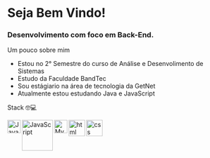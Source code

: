 # Seja Bem Vindo!

### Desenvolvimento com foco em Back-End. 


Um pouco sobre mim

- Estou no 2° Semestre do curso de Análise e Desenvolimento de Sistemas
- Estudo da Faculdade BandTec
- Sou estágiario na área de tecnologia da GetNet 
- Atualmente estou estudando Java e JavaScript

Stack 🤓💻

<img align="left" alt="Java" width="30px" src="https://logospng.org/download/java/logo-java-256.png" />
<img align="left" alt="JavaScript" width="70px" src="https://lh3.googleusercontent.com/proxy/cG5RoxQ5zRuK23iLCNjQDBRU-uMGolANw7LYTbh3R7xOeEqqLNWX9WoeKxZgZaB6XPxzPAkPJTyJQW3RKqnsSo6608VPr_lcjMWejjaL3qnZRWIhYweQfmk" />
<img align="left" alt="Mysql" width="30px" src="https://cdn.worldvectorlogo.com/logos/mysql.svg" />
<img align="left" alt="html" width="37px" src="https://cdn.pixabay.com/photo/2017/08/05/11/16/logo-2582748_640.png" />
<img align="left" alt="css" width="37px" src="" />




